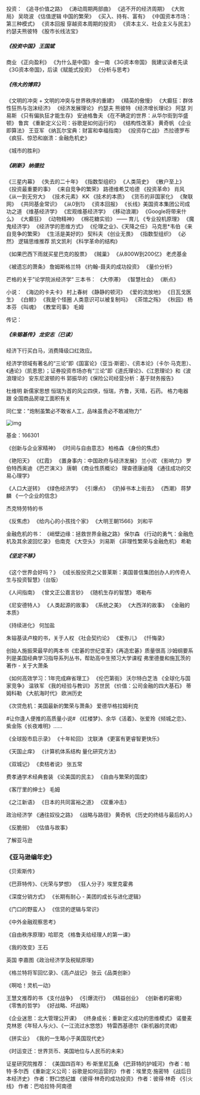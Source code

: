 投资：
《追寻价值之路》
《涛动周期两部曲》
《逃不开的经济周期》
《大败局》     吴晓波
《估值逻辑 中国的繁荣》
《买入、持有、富有》
《中国资本市场：第三种模式》
《资本回报  穿越资本周期的投资》
《资本主义、社会主义与民主》 约瑟夫熊彼特
《股市长线法宝》


##### 《投资中国》 王国斌






商业
《正向盈利》
《为什么是中国》  金一南
《3G资本帝国》
我建议读者先读《3G资本帝国》，后读《赋能式投资》
《分析与思考》
##### 《伟大的博弈》
《文明的冲突 + 文明的冲突与世界秩序的重建》
《精英的傲慢》
《大癫狂：群体性狂热与泡沫经济》
《经济发展理论》 约瑟夫 熊彼特
《经济增长理论》 阿瑟 刘易斯
《只有偏执狂才能生存》 安迪格鲁夫
《在不确定的世界：从华尔街到华盛顿》 鲁宾
《重新定义公司：谷歌是如何运行的》
《结构性改革》 黄奇帆
《企业即算法》 王亚军
《纳瓦尔宝典：财富和幸福指南》
《投资存亡战》 杰拉德罗布
《疯狂、惊恐和崩溃：金融危机史》



《城市的胜利》
##### 《刷新》 纳德拉
《三星内幕》
《失去的二十年》
《指数型组织》
《人类简史》
《散户至上》
《投资最重要的事》
《来自竞争的繁荣》  路德维希艾哈德
《投资革命》 肖风
《从一到无穷大》
《技术元素》 KK
《技术的本质》
《货币的非国家化》
《聚联网》
《共同基金常识》
《从0到1》
《资本回报》
《长线》美国资本集团公司成功之道
《维基经济学》
《宏观维基经济学》
《移动浪潮》
《Google将带来什么》
《大癫狂》
《动物精神》
《棉花糖实验》 —— 育儿
《专业投机原理》
《魔鬼经济学》
《经济学的思维方式》
《伦理之业》、《天降之任》 马克思*韦伯
《来自竞争的繁荣》
《生活是美好的》 契科夫
《创业无畏》
《指数型组织》
《必然》  逻辑思维推荐 凯文凯利
《科学革命的结构》

《如果巴西下雨就买星巴克的股票》
《贼巢》
《从800W到200亿》 老虎基金


《被遗忘的萧条》 詹姆斯格兰特
《约翰-聂夫的成功投资》
《量价分析》





芒格的关于”论学院派经济学“
三本书：
《大停滞》
《智慧社会》
《断点》



小说：
《海边的卡夫卡》  村上春树
《静静的顿河》
《爱的流放地》
《日瓦戈医生》
《白鲸》
《我是个怪圈 人类意识可以被复制吗》
《茶馆之殇》
《秋园》  杨本芬
《叫魂》
《教堂司事》 毛姆



传记：
##### 《朱镕基传》 龙安志（已读）




经济下行买白马，消费降级口红效应。



经济学领域有著名的“三论”即《国富论》（亚当·斯密）、《资本论》（卡尔·马克思）、《通论》（凯恩思）；证券投资市场亦有“三论”即《道氏理论》、《江恩理论》和《波浪理论》
安东尼波顿的书
郭振华的《保险公司经营分析：基于财务报告》





杜维明 新儒家思想
恒瑞为首的风尘四侠，恒瑞，齐鲁，天晴，石药。
格力电器  跟 全国商品房竣工面积有关



同仁堂：”炮制虽繁必不敢省人工，品味虽贵必不敢减物力“







![img](https://xqimg.imedao.com/176bde2d1ec201eb3fc0ba61.jpeg!800.jpg)





基金：166301







《创新与企业家精神》
《时间与自由意志》 柏格森
《身份的焦虑》 



《艳阳天》
《红霞》
《置身事内：中国政府与经济发展》 兰小欢
《影响力》 罗伯特西奥迪
《巴芒演义》 唐朝
《商业性质概论》 理查德康迪隆
《通往成功的交易心理学》


《人口大逆转》
《绿色经济学》
《引爆点》
《扔掉书本上街去》
《西潮》 蒋梦麟
《一个企业的信念》



杰克特劳特的书





《反焦虑》
《给内心的小孩找个家》
《大明王朝1566》 刘和平  







金融危机的书：
《峭壁边缘：拯救世界金融之路》 保尔森
《行动的勇气：金融危机及其余波回忆录》 伯南克
《大空头》 刘易斯
《非理性繁荣与金融危机》 希勒





##### 《坚定不移》
《这个世界会好吗？》
《成长股投资之父普莱斯：美国普信集团创办人的传奇人生与投资智慧》（台版）





《人间指南》
《曾文正公嘉言钞》
《随机生存的智慧》 塔勒布



《尼安德特人》
《人类起源的故事》
《系统之美》
《大西洋的故事》
《金融的本质》


《持续进化》 何加盐


朱镕基读卢梭的书，关于人权
《社会契约论》
《爱弥儿》
《忏悔录》


创始人施振荣最早的两本书《宏碁的世纪变革》《再造宏碁》质量很高
沙姆纲要系列是美国经典学习指导系列丛书，帮助高中生预习大学课程
弗里德曼和施瓦茨的著作 - 关于大萧条


《如何高效学习：1年完成麻省理工》
《伦巴第街》 沃尔特白芝浩
《全球化与国家竞争》 温铁军
《我的经验与教训》  苏世民
《价值：公司金融的四大基石》 蒂姆科勒
《大航海时代》 欧洲历史

《次贷危机：美国最新的繁荣与萧条》 爱德华格拉姆利克


#让你逢人便推的高质量小说# 《红楼梦》、余华《活着》、张爱玲《倾城之恋》、紫金陈《长夜难明》…… ​​​


《全球股市启示录》
《十年轮回》 沈联涛
《更富有更睿智更快乐》

《天国止痒》
《计算机体系结构 量化研究方法》


《双城记》
《卖桔者说》 张五常


费孝通学术经典套装
《论美国的民主》
《自由与繁荣的国度》

《客厅里的绅士》 毛姆


《之江新语》
《日本的共同富裕之道》
《双重冲击》


政治经济学
《通往奴役之路》 
《战略与路径》 黄奇帆
《历史的终结与最后的人》 



《反脆弱》
《估值与故事》



了解亚马逊
### 《亚马逊编年史》
《贝索斯传》


《巴菲特传》、《光荣与梦想》
《狂人分子》埃里克霍弗


《深度分销方式》
《长期有耐心 - 美团的成长与进化逻辑》


《门口的野蛮人》
《信贷的逻辑与常识》


《中外金融观察思考》

《自由秩序原理》哈耶克
《格鲁夫给经理人的第一课》

《我的改变》王石


英国 李嘉图《政治经济学及税赋原理》

《格兰特将军回忆录》、《高卢战记》
张云《品类创新》

《啊哈！灵机一动》


王慧文推荐的书
《支付战争》
《引爆流行》
《精益创业》
《创新者的窘境》
《零售的哲学》
《好战略、坏战略》



《企业迷思：北大管理公开课》
《终身成长：重新定义成功的思维模式》
诺曼麦克林恩《年轻人与火》、《一江流过水悠悠》
特雷西基德尔《新机器的灵魂》


《拼实业》
《我的一生略小于美国现代史》


《时运变迁：世界货币、美国地位与人民币的未来》 


证星研究院推荐：
《美国四百年》布·斯里尼瓦桑
《巴菲特的护城河》  作者：帕特·多尔西
《重新定义公司：谷歌是如何运营的》  作者：埃里克·施密特
《战后日本经济史》  作者：野口悠纪雄
《彼得·林奇的成功投资》  作者：彼得·林奇
《引火线》  作者：巴哈拉特·阿南德